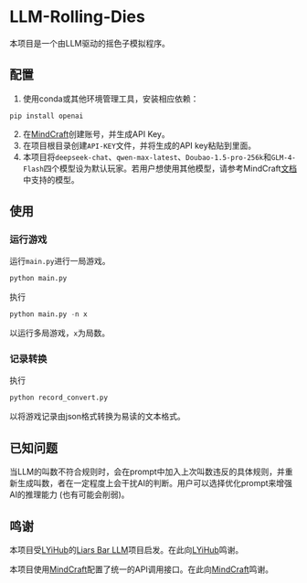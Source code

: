 # LLM-Rolling-Dies
本项目是一个由LLM驱动的摇色子模拟程序。

## 配置

1. 使用conda或其他环境管理工具，安装相应依赖：
```
pip install openai
```

2. 在[MindCraft](https://www.mindcraft.com.cn/)创建账号，并生成API Key。
3. 在项目根目录创建`API-KEY`文件，并将生成的API key粘贴到里面。
4. 本项目将`deepseek-chat`、`qwen-max-latest`、`Doubao-1.5-pro-256k`和`GLM-4-Flash`四个模型设为默认玩家。若用户想使用其他模型，请参考MindCraft[文档](https://apifox.com/apidoc/shared-0fd7ea54-919e-4c93-b673-c60219bc82e0/api-199055738)中支持的模型。


## 使用
### 运行游戏
运行`main.py`进行一局游戏。
```sh
python main.py
```
执行
```python
python main.py -n x
```
以运行多局游戏，`x`为局数。

### 记录转换
执行
```python
python record_convert.py
```
以将游戏记录由json格式转换为易读的文本格式。


## 已知问题
当LLM的叫数不符合规则时，会在prompt中加入上次叫数违反的具体规则，并重新生成叫数，者在一定程度上会干扰AI的判断。用户可以选择优化prompt来增强AI的推理能力 (也有可能会削弱)。

## 鸣谢

本项目受[LYiHub](https://github.com/LYiHub/)的[Liars Bar LLM](https://github.com/LYiHub/liars-bar-llm)项目启发。在此向[LYiHub](https://github.com/LYiHub/)鸣谢。

本项目使用[MindCraft](https://www.mindcraft.com.cn/)配置了统一的API调用接口。在此向[MindCraft](https://www.mindcraft.com.cn/)鸣谢。


